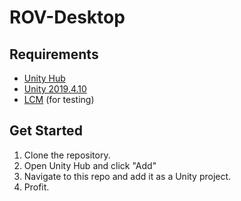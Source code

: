 # ROV-Desktop

## Requirements
- [Unity Hub](https://unity3d.com/get-unity/download)
- [Unity 2019.4.10](https://unity3d.com/get-unity/download/archive)
- [LCM](https://lcm-proj.github.io/) (for testing)

## Get Started
1. Clone the repository.
2. Open Unity Hub and click "Add"
3. Navigate to this repo and add it as a Unity project.
4. Profit.
